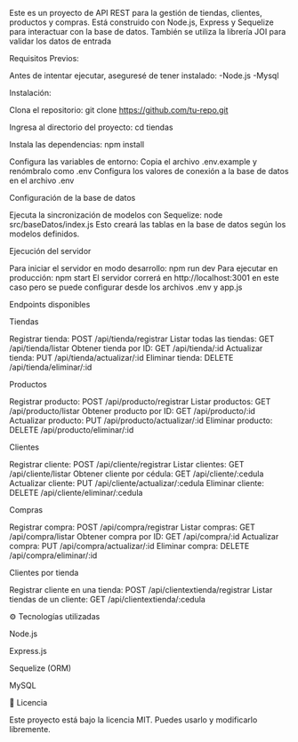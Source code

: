 Este es un proyecto de API REST para la gestión de tiendas, clientes, productos y compras. Está construido con Node.js, Express y Sequelize para interactuar con la base de datos.
También se utiliza la librería JOI para validar los datos de entrada

Requisitos Previos:

Antes de intentar ejecutar, aseguresé de tener instalado:
-Node.js
-Mysql

Instalación:

Clona el repositorio:
git clone https://github.com/tu-repo.git

Ingresa al directorio del proyecto:
cd tiendas

Instala las dependencias:
npm install

Configura las variables de entorno:
Copia el archivo .env.example y renómbralo como .env
Configura los valores de conexión a la base de datos en el archivo .env

Configuración de la base de datos

Ejecuta la sincronización de modelos con Sequelize:
node src/baseDatos/index.js
Esto creará las tablas en la base de datos según los modelos definidos.

Ejecución del servidor

Para iniciar el servidor en modo desarrollo:
npm run dev
Para ejecutar en producción:
npm start
El servidor correrá en http://localhost:3001 en este caso pero se puede configurar desde los archivos .env y app.js


Endpoints disponibles

Tiendas

Registrar tienda: POST /api/tienda/registrar
Listar todas las tiendas: GET /api/tienda/listar
Obtener tienda por ID: GET /api/tienda/:id
Actualizar tienda: PUT /api/tienda/actualizar/:id
Eliminar tienda: DELETE /api/tienda/eliminar/:id

Productos

Registrar producto: POST /api/producto/registrar
Listar productos: GET /api/producto/listar
Obtener producto por ID: GET /api/producto/:id
Actualizar producto: PUT /api/producto/actualizar/:id
Eliminar producto: DELETE /api/producto/eliminar/:id

Clientes

Registrar cliente: POST /api/cliente/registrar
Listar clientes: GET /api/cliente/listar
Obtener cliente por cédula: GET /api/cliente/:cedula
Actualizar cliente: PUT /api/cliente/actualizar/:cedula
Eliminar cliente: DELETE /api/cliente/eliminar/:cedula


Compras

Registrar compra: POST /api/compra/registrar
Listar compras: GET /api/compra/listar
Obtener compra por ID: GET /api/compra/:id
Actualizar compra: PUT /api/compra/actualizar/:id
Eliminar compra: DELETE /api/compra/eliminar/:id

Clientes por tienda

Registrar cliente en una tienda: POST /api/clientextienda/registrar
Listar tiendas de un cliente: GET /api/clientextienda/:cedula

⚙️ Tecnologías utilizadas

Node.js

Express.js

Sequelize (ORM)

MySQL

📄 Licencia

Este proyecto está bajo la licencia MIT. Puedes usarlo y modificarlo libremente.

